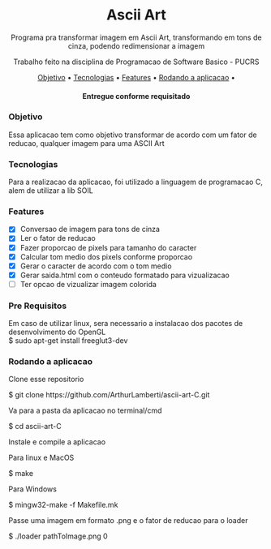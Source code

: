 <h1 align="center">Ascii Art</h1>
<p align="center">Programa pra transformar imagem em Ascii Art, transformando em tons de cinza, podendo redimensionar a imagem</p>
<p align="center">Trabalho feito na disciplina de Programacao de Software Basico - PUCRS</p>
<p align="center">
 <a href="#Objetivo">Objetivo</a> •
 <a href="#Tecnologias">Tecnologias</a> • 
 <a href="#Features">Features</a> • 
 <a href="#Rodando">Rodando a aplicacao</a> • 
</p>
<h4 align="center">Entregue conforme requisitado</h4>

### Objetivo
  <p>Essa aplicacao tem como objetivo transformar de acordo com um fator de reducao, qualquer imagem para uma ASCII Art</p>

### Tecnologias
  <p>Para a realizacao da aplicacao, foi utilizado a linguagem de programacao C, alem de utilizar a lib SOIL</p>

### Features

- [x] Conversao de imagem para tons de cinza
- [x] Ler o fator de reducao
- [x] Fazer proporcao de pixels para tamanho do caracter
- [x] Calcular tom medio dos pixels conforme proporcao
- [x] Gerar o caracter de acordo com o tom medio
- [x] Gerar saida.html com o conteudo formatado para vizualizacao
- [ ] Ter opcao de vizualizar imagem colorida

### Pre Requisitos
Em caso de utilizar linux, sera necessario a instalacao dos pacotes de desenvolvimento do OpenGL</br>
$ sudo apt-get install freeglut3-dev


### Rodando a aplicacao
  <p>Clone esse repositorio</p>
  $ git clone https://github.com/ArthurLamberti/ascii-art-C.git
  <p>Va para a pasta da aplicacao no terminal/cmd</p>
  $ cd ascii-art-C
  <p>Instale e compile a aplicacao</p>
    <p>Para linux e MacOS</p>
    $ make</br>
    <p>Para Windows</p>
    $ mingw32-make -f Makefile.mk
  <p>Passe uma imagem em formato .png e o fator de reducao para o loader</p>
  $ ./loader pathToImage.png 0
